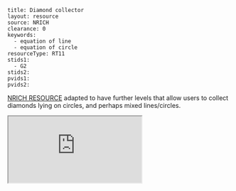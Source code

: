 ````
title: Diamond collector
layout: resource
source: NRICH
clearance: 0
keywords:
  - equation of line
  - equation of circle
resourceType: RT11
stids1:
  - G2
stids2:
pvids1:
pvids2:

````

[NRICH RESOURCE](http://nrich.maths.org/5725) adapted to have further levels that allow users to collect diamonds lying on circles, and perhaps mixed lines/circles.

<div class="row-fluid">
<iframe src="http://nrich.maths.org/5725?mobile=1" class="span12 nrich-embed"></iframe>
</div>
